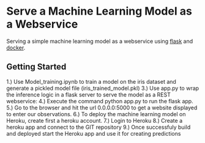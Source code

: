 # Serve a Machine Learning Model as a Webservice
Serving a simple machine learning model as a webservice using [flask](http://flask.pocoo.org/) and [docker](https://www.docker.com/).

## Getting Started
1.) Use Model_training.ipynb to train a model on the iris dataset and generate a pickled model file (iris_trained_model.pkl)
3.) Use app.py to wrap the inference logic in a flask server to serve the model as a REST webservice:
4.) Execute the command python app.py to run the flask app.
5.) Go to the browser and hit the url 0.0.0.0:5000 to get a website displayed to enter our observations. 
6.) To deploy the machine learning model on Heroku, create first a heroku account.
7.) Login to Heroku
8.) Create a heroku app and connect to the GIT repository
9.) Once successfuly build and deployed start the Heroku app and use it for creating predictions
